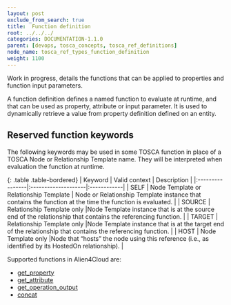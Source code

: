 ```yaml
---
layout: post
exclude_from_search: true
title:  Function definition
root: ../../../
categories: DOCUMENTATION-1.1.0
parent: [devops, tosca_concepts, tosca_ref_definitions]
node_name: tosca_ref_types_function_definition
weight: 1100
---
```

Work in progress, details the functions that can be applied to properties and function input parameters.

A function definition defines a named function to evaluate at runtime, and that can be used as property, attribute or input parameter. It is used to  dynamically retrieve a value from property definition defined on an entity.

## Reserved function keywords
The following keywords may be used in some  TOSCA function in place of a TOSCA Node or Relationship Template name. They will be interpreted when evaluation the function at runtime.

{: .table .table-bordered}
| Keyword         | Valid context                | Description |
|:----------------|:--------------------|:------------|
| SELF            | Node Template or Relationship Template                   | Node or Relationship Template instance that contains the function at the time the function is evaluated. |
| SOURCE          | Relationship Template only |Node Template instance that  is at the source end of the relationship that contains the referencing function. |
| TARGET          | Relationship Template only |Node Template instance that  is at the target end of the relationship that contains the referencing function. |
| HOST            | Node Template only |Node that “hosts” the node using this reference (i.e., as identified by its HostedOn relationship). |

Supported functions in Alien4Cloud are: 

-  [get_property](#/documentation/1.1.0/devops_guide/tosca_grammar/get_property_definition.html)
-  [get_attribute](#/documentation/1.1.0/devops_guide/tosca_grammar/get_attribute_definition.html)
-  [get_operation_output](#/documentation/1.1.0/devops_guide/tosca_grammar/get_operation_output_definition.html)
-  [concat](#/documentation/1.1.0/devops_guide/tosca_grammar/concat_definition.html)
